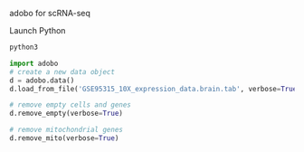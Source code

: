 adobo for scRNA-seq

Launch Python
```bash
python3
```

```python
import adobo
# create a new data object
d = adobo.data()
d.load_from_file('GSE95315_10X_expression_data.brain.tab', verbose=True, column_id=True)

# remove empty cells and genes
d.remove_empty(verbose=True)

# remove mitochondrial genes
d.remove_mito(verbose=True)
```
